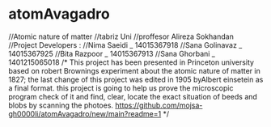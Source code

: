 # atomAvagadro
//Atomic nature of matter
//tabriz Uni
//proffesor Alireza Sokhandan
//Project Developers :
//Nima Saeidi _ 14015367918
//Sana Golinavaz _ 14015367925
//Bita Razpoor _ 14015367913
//Sana Ghorbani _ 1401215065018
/*
This project has been presented in Princeton university based on robert Brownings experiment about the atomic nature of matter in 1827; the last change
of this project was edited in 1905 byAlbert einsetein as a final format.
this project is going to help us prove the microscopic program check of it and find, clear, locate the exact situation of beeds and blobs by scanning
the photoes.
https://github.com/mojsa-gh0000li/atomAvagadro/new/main?readme=1
*/
